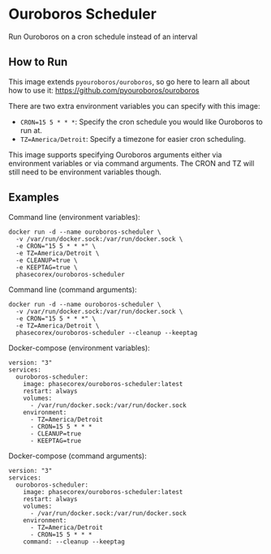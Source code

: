 # Ouroboros Scheduler
Run Ouroboros on a cron schedule instead of an interval

## How to Run
This image extends `pyouroboros/ouroboros`, so go here to learn all about how to use it: https://github.com/pyouroboros/ouroboros

There are two extra environment variables you can specify with this image:
- `CRON=15 5 * * *`: Specify the cron schedule you would like Ouroboros to run at.
- `TZ=America/Detroit`: Specify a timezone for easier cron scheduling.

This image supports specifying Ouroboros arguments either via environment variables or via command arguments. The CRON and TZ will still need to be environment variables though.

## Examples
Command line (environment variables):
```
docker run -d --name ouroboros-scheduler \
  -v /var/run/docker.sock:/var/run/docker.sock \
  -e CRON="15 5 * * *" \
  -e TZ=America/Detroit \
  -e CLEANUP=true \
  -e KEEPTAG=true \
  phasecorex/ouroboros-scheduler
```
Command line (command arguments):
```
docker run -d --name ouroboros-scheduler \
  -v /var/run/docker.sock:/var/run/docker.sock \
  -e CRON="15 5 * * *" \
  -e TZ=America/Detroit \
  phasecorex/ouroboros-scheduler --cleanup --keeptag
```
Docker-compose (environment variables):
```
version: "3"
services:
  ouroboros-scheduler:
    image: phasecorex/ouroboros-scheduler:latest
    restart: always
    volumes:
      - /var/run/docker.sock:/var/run/docker.sock
    environment:
      - TZ=America/Detroit
      - CRON=15 5 * * *
      - CLEANUP=true
      - KEEPTAG=true
```
Docker-compose (command arguments):
```
version: "3"
services:
  ouroboros-scheduler:
    image: phasecorex/ouroboros-scheduler:latest
    restart: always
    volumes:
      - /var/run/docker.sock:/var/run/docker.sock
    environment:
      - TZ=America/Detroit
      - CRON=15 5 * * *
    command: --cleanup --keeptag
```
